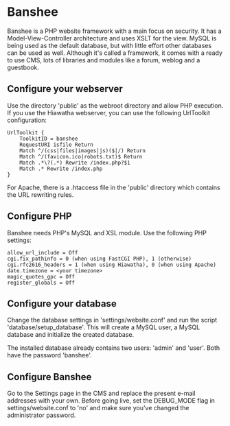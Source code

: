 Banshee
=======

Banshee is a PHP website framework with a main focus on security. It has a Model-View-Controller architecture and uses XSLT for the view. MySQL is being used as the default database, but with little effort other databases can be used as well. Although it's called a framework, it comes with a ready to use CMS, lots of libraries and modules like a forum, weblog and a guestbook.

Configure your webserver
------------------------
Use the directory 'public' as the webroot directory and allow PHP execution. If you use the Hiawatha webserver, you can use the following UrlToolkit configuration:

	UrlToolkit {
		ToolkitID = banshee
		RequestURI isfile Return
		Match ^/(css|files|images|js)($|/) Return
		Match ^/(favicon.ico|robots.txt)$ Return
		Match .*\?(.*) Rewrite /index.php?$1
		Match .* Rewrite /index.php
	}

For Apache, there is a .htaccess file in the 'public' directory which contains the URL rewriting rules.

Configure PHP
-------------
Banshee needs PHP's MySQL and XSL module. Use the following PHP settings:

	allow_url_include = Off
	cgi.fix_pathinfo = 0 (when using FastCGI PHP), 1 (otherwise)
	cgi.rfc2616_headers = 1 (when using Hiawatha), 0 (when using Apache)
	date.timezone = <your timezone>
	magic_quotes_gpc = Off
	register_globals = Off


Configure your database
-----------------------
Change the database settings in 'settings/website.conf' and run the script 'database/setup_database'. This will create a MySQL user, a MySQL database and initialize the created database.

The installed database already contains two users: 'admin' and 'user'. Both have the password 'banshee'.

Configure Banshee
-----------------
Go to the Settings page in the CMS and replace the present e-mail addresses with your own. Before going live, set the DEBUG_MODE flag in settings/website.conf to 'no' and make sure you've changed the administrator password.
